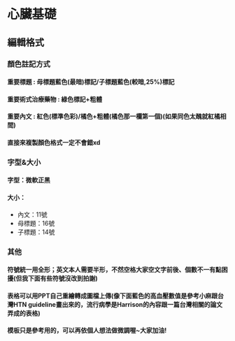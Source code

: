 # 心臟基礎

## 編輯格式

### 顏色註記方式

#### 重要標題 : 母標題藍色(最暗)標記/子標題藍色(較暗,25%)標記

#### 重要術式治療藥物 : 綠色標記+粗體

#### 重要內文 : 紅色(標準色彩)/橘色+粗體(橘色那一欄第一個)(如果同色太醜就紅橘相間)

#### 直接來複製顏色格式一定不會錯xd

### 字型&大小

#### 字型：微軟正黑

#### 大小：

- 內文：11號
- 母標題：16號
- 子標題：14號
### 其他

#### 符號統一用全形；英文本人需要半形，不然空格大家空文字前後、個數不一有點困擾(但我下面有些符號沒改到拍謝)

#### 表格可以用PPT自己重繪轉成圖檔上傳(像下面藍色的高血壓數值是參考小麻跟台灣HTN guideline畫出來的，流行病學是Harrison的內容跟一篇台灣相關的論文弄成的表格)

#### 模板只是參考用的，可以再依個人想法做微調喔~大家加油!

